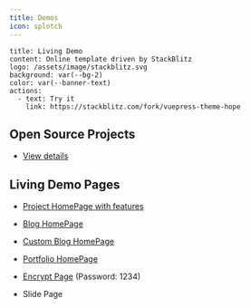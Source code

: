 ```yaml
---
title: Demos
icon: splotch
---
```


```component VPBanner
title: Living Demo
content: Online template driven by StackBlitz
logo: /assets/image/stackblitz.svg
background: var(--bg-2)
color: var(--banner-text)
actions:
  - text: Try it
    link: https://stackblitz.com/fork/vuepress-theme-hope
```

## Open Source Projects

- [View details](./projects.md)

## Living Demo Pages

- [Project HomePage with features](./project-home.md)

- [Blog HomePage](./blog-home.md)

- [Custom Blog HomePage](./custom-blog-home.md)

- [Portfolio HomePage](./portfolio-home.md)

- [Encrypt Page](./encrypt.md) (Password: 1234)

- <ProjectLink name="md-enhance" path="/guide/content/revealjs/demo.html">Slide Page</ProjectLink>

